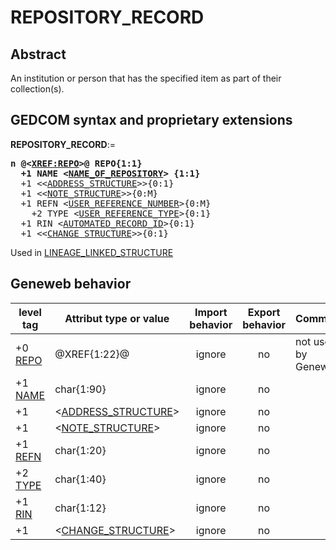 ﻿# REPOSITORY_RECORD
## Abstract
An institution or person that has the specified item as part of their collection(s).


## GEDCOM syntax and proprietary extensions

**REPOSITORY_RECORD**:=
<pre>
<b>n @&lt;<a href=Ged.XREF_REPO.md>XREF:REPO</a>&gt;@ REPO{1:1}</b>
<b>  +1 NAME &lt;<a href=Ged.NAME_OF_REPOSITORY.md>NAME_OF_REPOSITORY</a>&gt; {1:1}</b>
  +1 &lt;&lt;<a href=Ged.ADDRESS_STRUCTURE.md>ADDRESS_STRUCTURE</a>&gt;&gt;{0:1}
  +1 &lt;&lt;<a href=Ged.NOTE_STRUCTURE.md>NOTE_STRUCTURE</a>&gt;&gt;{0:M}
  +1 REFN &lt;<a href=Ged.USER_REFERENCE_NUMBER.md>USER_REFERENCE_NUMBER</a>&gt;{0:M}
    +2 TYPE &lt;<a href=Ged.USER_REFERENCE_TYPE.md>USER_REFERENCE_TYPE</a>&gt;{0:1}
  +1 RIN &lt;<a href=Ged.AUTOMATED_RECORD_ID.md>AUTOMATED_RECORD_ID</a>&gt;{0:1}
  +1 &lt;&lt;<a href=Ged.CHANGE_STRUCTURE.md>CHANGE_STRUCTURE</a>&gt;&gt;{0:1}
</pre>
Used in <a href=Ged.LINEAGE_LINKED_STRUCTURE.md>LINEAGE_LINKED_STRUCTURE</a><br />


## Geneweb behavior

level tag  | Attribut type or value | Import behavior | Export behavior  | Comment 
---------- | ------------- | :---------------: | :-----------------:| -----------
+0 <a href=Ged.GLOSSARY.md#repo>REPO</a> | @XREF{1:22}@ | ignore | no | not used by Geneweb
+1 <a href=Ged.GLOSSARY.md#name>NAME</a> | char{1:90} | ignore | no | 
+1  | &lt;<a href=Ged.ADDRESS_STRUCTURE.md>ADDRESS_STRUCTURE</a>&gt; | ignore | no | 
+1  | &lt;<a href=Ged.NOTE_STRUCTURE.md>NOTE_STRUCTURE</a>&gt; | ignore | no | 
+1 <a href=Ged.GLOSSARY.md#refn>REFN</a> | char{1:20} | ignore | no | 
+2 <a href=Ged.GLOSSARY.md#type>TYPE</a> | char{1:40} | ignore | no | 
+1 <a href=Ged.GLOSSARY.md#rin>RIN</a> | char{1:12} | ignore | no | 
+1  | &lt;<a href=Ged.CHANGE_STRUCTURE.md>CHANGE_STRUCTURE</a>&gt; | ignore | no | 



